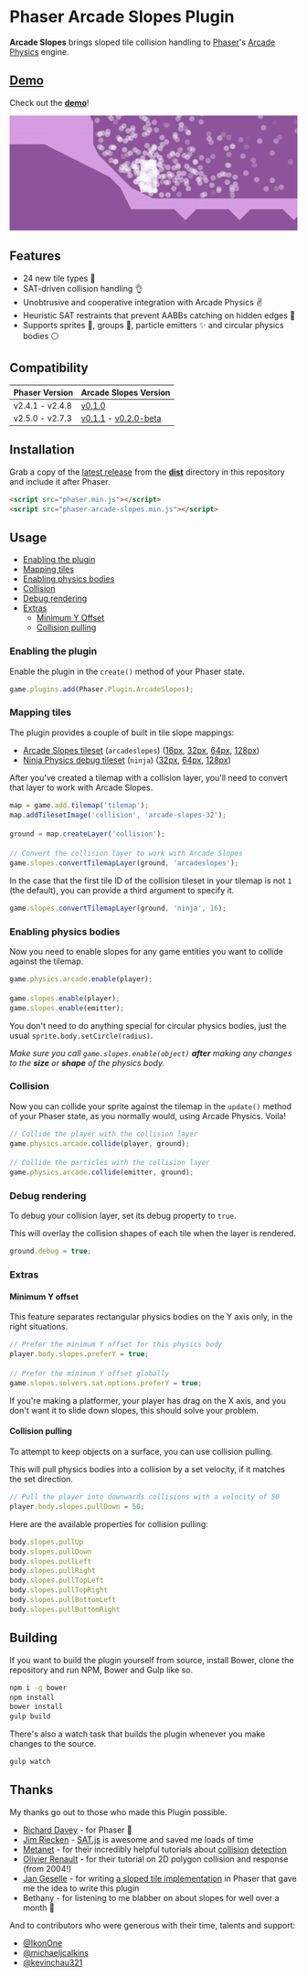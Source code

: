 # Phaser Arcade Slopes Plugin

**Arcade Slopes** brings sloped tile collision handling to
[Phaser](http://phaser.io)'s [Arcade
Physics](http://phaser.io/examples/v2/category/arcade-physics) engine.

## [Demo](http://hexus.github.io/phaser-arcade-slopes)

Check out the **[demo](http://hexus.github.io/phaser-arcade-slopes)**!

![Phaser Arcade Slopes](screenshot.gif)

## Features

- 24 new tile types :tada:
- SAT-driven collision handling :ok_hand:
- Unobtrusive and cooperative integration with Arcade Physics :v:
- Heuristic SAT restraints that prevent AABBs catching on hidden edges :clap:
- Supports sprites :rocket:, groups :busts_in_silhouette:, particle
  emitters :sparkles: and circular physics bodies :white_circle:

## Compatibility

| Phaser Version  | Arcade Slopes Version                                               |
|-----------------|---------------------------------------------------------------------|
| v2.4.1 - v2.4.8 | [v0.1.0](https://github.com/hexus/phaser-arcade-slopes/tree/v0.1.0) |
| v2.5.0 - v2.7.3 | [v0.1.1](https://github.com/hexus/phaser-arcade-slopes/tree/v0.1.1) - [v0.2.0-beta](https://github.com/hexus/phaser-arcade-slopes/tree/v0.2.0-beta) |

## Installation

Grab a copy of the
[latest release](https://raw.githubusercontent.com/hexus/phaser-arcade-slopes/v0.1.1/dist/phaser-arcade-slopes.min.js)
from the [**dist**](dist) directory in this repository and include it after
Phaser.

```html
<script src="phaser.min.js"></script>
<script src="phaser-arcade-slopes.min.js"></script>
```

## Usage

- [Enabling the plugin](#enabling-the-plugin)
- [Mapping tiles](#mapping-tiles)
- [Enabling physics bodies](#enabling-physics-bodies)
- [Collision](#collision)
- [Debug rendering](#debug-rendering)
- [Extras](#extras)
  - [Minimum Y Offset](#minimum-y-offset)
  - [Collision pulling](#collision-pulling)

### Enabling the plugin

Enable the plugin in the `create()` method of your Phaser state.

```js
game.plugins.add(Phaser.Plugin.ArcadeSlopes);
```

### Mapping tiles

The plugin provides a couple of built in tile slope mappings:

- [Arcade Slopes tileset](assets)
  (`arcadeslopes`)
  ([16px](https://raw.githubusercontent.com/hexus/phaser-arcade-slopes/master/assets/arcade-slopes-16.png),
  [32px](https://raw.githubusercontent.com/hexus/phaser-arcade-slopes/master/assets/arcade-slopes-32.png),
  [64px](https://raw.githubusercontent.com/hexus/phaser-arcade-slopes/master/assets/arcade-slopes-64.png),
  [128px](https://raw.githubusercontent.com/hexus/phaser-arcade-slopes/master/assets/arcade-slopes-128.png))
- [Ninja Physics debug tileset](https://github.com/photonstorm/phaser/tree/v2.4.7/resources/Ninja%20Physics%20Debug%20Tiles)
  (`ninja`)
  ([32px](https://raw.githubusercontent.com/photonstorm/phaser/v2.4.7/resources/Ninja%20Physics%20Debug%20Tiles/32px/ninja-tiles32.png), [64px](https://raw.githubusercontent.com/photonstorm/phaser/v2.4.7/resources/Ninja%20Physics%20Debug%20Tiles/64px/ninja-tiles64.png),
  [128px](https://raw.githubusercontent.com/photonstorm/phaser/v2.4.7/resources/Ninja%20Physics%20Debug%20Tiles/128px/ninja-tiles128.png))

After you've created a tilemap with a collision layer, you'll need to convert
that layer to work with Arcade Slopes.

```js
map = game.add.tilemap('tilemap');
map.addTilesetImage('collision', 'arcade-slopes-32');

ground = map.createLayer('collision');

// Convert the collision layer to work with Arcade Slopes
game.slopes.convertTilemapLayer(ground, 'arcadeslopes');
```

In the case that the first tile ID of the collision tileset in your tilemap is
not `1` (the default), you can provide a third argument to specify it.

```js
game.slopes.convertTilemapLayer(ground, 'ninja', 16);
```

### Enabling physics bodies

Now you need to enable slopes for any game entities you want to collide against
the tilemap.

```js
game.physics.arcade.enable(player);

game.slopes.enable(player);
game.slopes.enable(emitter);
```

You don't need to do anything special for circular physics bodies, just the
usual `sprite.body.setCircle(radius)`.

_Make sure you call `game.slopes.enable(object)` **after** making any changes to
the **size** or **shape** of the physics body._

### Collision

Now you can collide your sprite against the tilemap in the `update()` method of
your Phaser state, as you normally would, using Arcade Physics. Voila!

```js
// Collide the player with the collision layer
game.physics.arcade.collide(player, ground);

// Collide the particles with the collision layer
game.physics.arcade.collide(emitter, ground);
```

### Debug rendering

To debug your collision layer, set its debug property to `true`.

This will overlay the collision shapes of each tile when the layer is rendered.

```js
ground.debug = true;
```

### Extras

#### Minimum Y offset

This feature separates rectangular physics bodies on the Y axis only, in the
right situations.

```js
// Prefer the minimum Y offset for this physics body
player.body.slopes.preferY = true;

// Prefer the minimum Y offset globally
game.slopes.solvers.sat.options.preferY = true;
```

If you're making a platformer, your player has drag on the X axis, and you don't
want it to slide down slopes, this should solve your problem.

#### Collision pulling

To attempt to keep objects on a surface, you can use collision pulling.

This will pull physics bodies into a collision by a set velocity, if it matches
the set direction.

```js
// Pull the player into downwards collisions with a velocity of 50
player.body.slopes.pullDown = 50;
```

Here are the available properties for collision pulling:

```js
body.slopes.pullUp
body.slopes.pullDown
body.slopes.pullLeft
body.slopes.pullRight
body.slopes.pullTopLeft
body.slopes.pullTopRight
body.slopes.pullBottomLeft
body.slopes.pullBottomRight
```

## Building

If you want to build the plugin yourself from source, install Bower, clone the
repository and run NPM, Bower and Gulp like so.

```bash
npm i -g bower
npm install
bower install
gulp build
```

There's also a watch task that builds the plugin whenever you make changes
to the source.

```bash
gulp watch
```

## Thanks

My thanks go out to those who made this Plugin possible.

- [Richard Davey](https://twitter.com/photonstorm) - for Phaser :rocket:
- [Jim Riecken](https://github.com/jriecken) - [SAT.js](https://github.com/jriecken/sat-js)
  is awesome and saved me loads of time
- [Metanet](http://www.metanetsoftware.com/) - for their incredibly helpful
  tutorials about [collision](http://www.metanetsoftware.com/technique/tutorialA.html)
  [detection](http://www.metanetsoftware.com/technique/tutorialB.html)
- [Olivier Renault](http://elancev.name/oliver/2D%20polygon.htm#tut4) - for their
  tutorial on 2D polygon collision and response (from 2004!)
- [Jan Geselle](https://github.com/geselle-jan) - for writing [a sloped tile
  implementation](https://github.com/geselle-jan/Metroid/commit/9c213e9f5779df1dcd6f7d2bed2a9b676a9e3c6b#diff-467b4e6069f6692511fc5e60f3c426ccR158)
  in Phaser that gave me the idea to write this plugin
- Bethany - for listening to me blabber on about slopes for well over a month
  :full_moon_with_face:

And to contributors who were generous with their time, talents and support:

- [@IkonOne](https://github.com/IkonOne)
- [@michaeljcalkins](https://github.com/michaeljcalkins)
- [@kevinchau321](https://github.com/kevinchau321)
